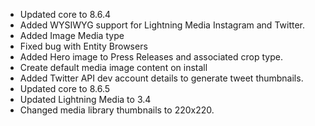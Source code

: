 * Updated core to 8.6.4
* Added WYSIWYG support for Lightning Media Instagram and Twitter.
* Added Image Media type
* Fixed bug with Entity Browsers
* Added Hero image to Press Releases and associated crop type.
* Create default media image content on install
* Added Twitter API dev account details to generate tweet thumbnails.
* Updated core to 8.6.5
* Updated Lightning Media to 3.4
* Changed media library thumbnails to 220x220.
